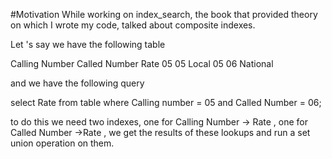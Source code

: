 #Motivation
While working on index_search, the book that provided theory on which I wrote my code,  talked about composite indexes.

Let 's say we have the following table

Calling Number Called Number Rate
05                 05        Local
05                 06        National

and we have the following query 

select Rate from table where Calling number = 05 and Called Number = 06;

to do this we need two indexes, one for Calling Number -> Rate , one for Called Number ->Rate , we get the results of these lookups
and run a set union operation on them.





